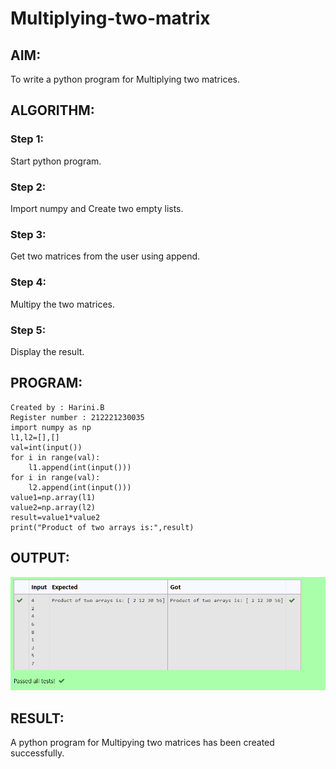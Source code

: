 # Multiplying-two-matrix

## AIM:
To write a python program for Multiplying two matrices.
## ALGORITHM:

### Step 1:
Start python program.
### Step 2:
Import numpy and Create two empty lists.
### Step 3:
Get two matrices from the user using append.
### Step 4:
Multipy the two matrices.
### Step 5:
Display the result.
## PROGRAM: 
```
Created by : Harini.B
Register number : 212221230035
import numpy as np
l1,l2=[],[]
val=int(input())
for i in range(val):
    l1.append(int(input()))
for i in range(val):
    l2.append(int(input()))
value1=np.array(l1)
value2=np.array(l2)
result=value1*value2
print("Product of two arrays is:",result)
```

## OUTPUT:
![output](./ans.PNG)

## RESULT:
A python program for Multipying two matrices has been created successfully.
